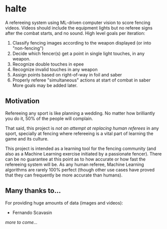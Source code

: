 # halte

A refereeing system using ML-driven computer vision to score fencing videos. Videos should include the equipment lights but no referee signs after the combat starts, and no sound.
High level goals per iteration:
1. Classify fencing images according to the weapon displayed (or into "non-fencing")
1. Decide which fencer(s) get a point in single light touches, in any weapon.
1. Recognize double touches in epee
1. Recognize invalid touches in any weapon
1. Assign points based on right-of-way in foil and saber
1. Properly referee "simultaneous" actions at start of combat in saber
More goals may be added later.

## Motivation

Refereeing any sport is like planning a wedding. No matter how brilliantly you do it, 50% of the people will complain.

That said, this project is *not an attempt at replacing human referees* in any sport, specially at fencing where refereeing is a vital part of learning the game and its culture.

This project is intended as a learning tool for the fencing community (and also as a Machine Learning exercise initiated by a passionate fencer). There can be no guarantee at this point as to how accurate or how fast the refereeing system will be. As any human referee, Machine Learning algorithms are rarely 100% perfect (though other use cases have proved that they can frequently be more accurate than humans).


## Many thanks to...

For providing huge amounts of data (images and videos):
- Fernando Scavasin

_more to come..._
